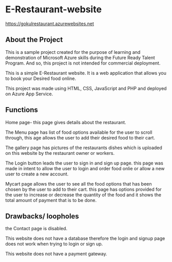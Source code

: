 # E-Restaurant-website
https://gokulrestaurant.azurewebsites.net

## About the Project 

This is a sample project created for the purpose of learning and demonstration of Microsoft Azure skills during the Future Ready Talent Program. And so, this project is not intended for commercial deployment.

This is a simple E-Restaurant website. It is a web application that allows you to book your Desired food online.

This project was made using HTML, CSS, JavaScript and PHP and deployed on Azure App Service.

## Functions

Home page- this page gives details about the restaurant.

The Menu page has list of food options available for the user to scroll through, this age allows the user to add their desired food to their cart.

The gallery page has pictures of the restaurants dishes which is uploaded on this website by the restaurant owner or workers.

The Login button leads the user to sign in and sign up page. this page was made in intent to allow the user to login and order food onlie or allow a new user to create a new account.

Mycart page allows the user to see all the food options that has been chosen by the user to add to their cart. this page has options provided for the user to increase or decrease the quantity of the food and it shows the total amount of payment that is to be done.


## Drawbacks/ loopholes

the Contact page is disabled.

This website does not have a database therefore the login and signup page does not work when trying to login or sign up.

This website does not have a payment gateway.


